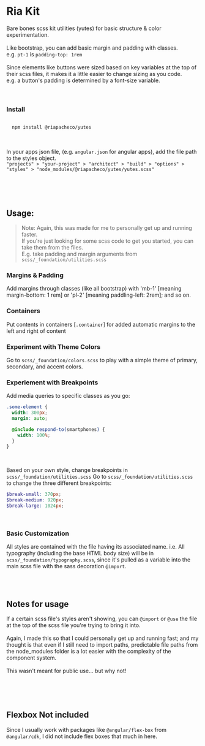 # Ria Kit

Bare bones scss kit utilities (yutes) for basic structure & color experimentation.
<br><br>
Like bootstrap, you can add basic margin and padding with classes.<br>
e.g. `pt-1` is `padding-top: 1rem`
<br><br>
Since elements like buttons were sized based on key variables at the top of their scss files, it makes it a little easier to change sizing as you code.<br>
e.g. a button's padding is determined by a font-size variable.
<br><br><br>

### Install
<code>
  npm install @riapacheco/yutes
</code>

<br><br>
In your apps json file, (e.g. `angular.json` for angular apps), add the file path to the styles object. <br>
`"projects" > "your-project" > "architect" > "build" > "options" > "styles" > "node_modules/@riapacheco/yutes/yutes.scss"`


<br>
<br>
<br>

## Usage:

> Note: Again, this was made for me to personally get up and running faster.<br> If you're just looking for some scss code to get you started, you can take them from the files. <br> E.g. take padding and margin arguments from `scss/_foundation/utilities.scss`

### Margins & Padding
Add margins through classes (like all bootstrap) with 'mb-1' [meaning margin-bottom: 1 rem] or 'pl-2' [meaning paddling-left: 2rem]; and so on.

### Containers
Put contents in containers [`.container`] for added automatic margins to the left and right of content

### Experiment with Theme Colors
Go to `scss/_foundation/colors.scss` to play with a simple theme of primary, secondary, and accent colors. 

### Experiement with Breakpoints
Add media queries to specific classes as you go:
```scss
.some-element {
  width: 300px;
  margin: auto;

  @include respond-to(smartphones) {
    width: 100%;
  }
}
```
<br>

Based on your own style, change breakpoints in `scss/_foundation/utilities.scss`
Go to `scss/_foundation/utilities.scss` to change the three different breakpoints:
```scss
$break-small: 370px;
$break-medium: 920px;
$break-large: 1024px;
```

<br>

### Basic Customization
All styles are contained with the file having its associated name. 
i.e. All typography (including the base HTML body size) will be in `scss/_foundation/typography.scss`, since it's pulled as a variable into the main scss file with the sass decoration `@import`.

<br><br>

## Notes for usage
If a certain scss file's styles aren't showing, you can `@import` or `@use` the file at the top of the scss file you're trying to bring it into.<br><br>
Again, I made this so that I could personally get up and running fast; and my thought is that even if I still need to import paths, predictable file paths from the node_modules folder is a lot easier with the complexity of the component system.
<br><br> This wasn't meant for public use... but why not!

<br><br><br>


## Flexbox Not included
Since I usually work with packages like `@angular/flex-box` from `@angular/cdk`, I did not include flex boxes that much in here. 